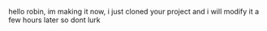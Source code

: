 hello robin, im making it now, i just cloned your project and i will modify it a few hours later so dont lurk
